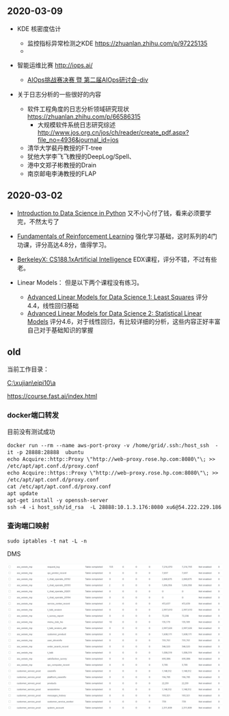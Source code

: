 

## 2020-03-09

- KDE 核密度估计
  - 监控指标异常检测之KDE https://zhuanlan.zhihu.com/p/97225135
  - 
- 智能运维比赛 http://iops.ai/
  - [AIOps挑战赛决赛 暨 第二届AIOps研讨会-div](https://workshop.aiops.org/#2019%20AIOps%E6%8C%91%E6%88%98%E8%B5%9B%E5%86%B3%E8%B5%9B%20%E6%9A%A8%20%E7%AC%AC%E4%BA%8C%E5%B1%8AAIOps%E7%A0%94%E8%AE%A8%E4%BC%9A-div)

- 关于日志分析的一些很好的内容
  - 软件工程角度的日志分析领域研究现状 https://zhuanlan.zhihu.com/p/66586315
    - 大规模软件系统日志研究综述 http://www.jos.org.cn/jos/ch/reader/create_pdf.aspx?file_no=4936&journal_id=jos
  - 清华大学裴丹教授的FT-tree
  - 犹他大学李飞飞教授的DeepLog/Spell、
  - 港中文郑子彬教授的Drain
  - 南京邮电李涛教授的FLAP

## 2020-03-02

- [Introduction to Data Science in Python](https://www.coursera.org/learn/python-data-analysis/home/welcome) 又不小心付了钱，看来必须要学完，不然太亏了

- [Fundamentals of Reinforcement Learning](https://www.coursera.org/learn/fundamentals-of-reinforcement-learning) 强化学习基础，这时系列的4门功课，评分高达4.8分，值得学习。

- [BerkeleyX: CS188.1xArtificial Intelligence](https://courses.edx.org/courses/BerkeleyX/CS188.1x-4/1T2015/course/) EDX课程，评分不错，不过有些老。

- Linear Models： 但是以下两个课程没有练习。

  - [Advanced Linear Models for Data Science 1: Least Squares](https://www.coursera.org/learn/linear-models#syllabus)  评分4.4，线性回归基础
  - [Advanced Linear Models for Data Science 2: Statistical Linear Models](https://www.coursera.org/learn/linear-models-2/home/welcome)  评分4.6，对于线性回归，有比较详细的分析，这些内容正好丰富自己对于基础知识的掌握

  

## old



当前工作目录：

[C:\xujian\eipi10\a](C:\xujian\eipi10\ai)



https://course.fast.ai/index.html



### docker端口转发

目前没有测试成功

~~~shell
docker run --rm --name aws-port-proxy -v /home/grid/.ssh:/host_ssh  -it -p 28888:28888  ubuntu
echo Acquire::http::Proxy \"http://web-proxy.rose.hp.com:8080\"\; >> /etc/apt/apt.conf.d/proxy.conf
echo Acquire::https::Proxy \"http://web-proxy.rose.hp.com:8080\"\; >> /etc/apt/apt.conf.d/proxy.conf
cat /etc/apt/apt.conf.d/proxy.conf
apt update
apt-get install -y openssh-server
ssh -4 -i host_ssh/id_rsa  -L 28888:10.1.3.176:8080 xu6@54.222.229.186
~~~



### 查询端口映射

~~~
sudo iptables -t nat -L -n
~~~



DMS

![1567299294723](image/1567299294723.png)